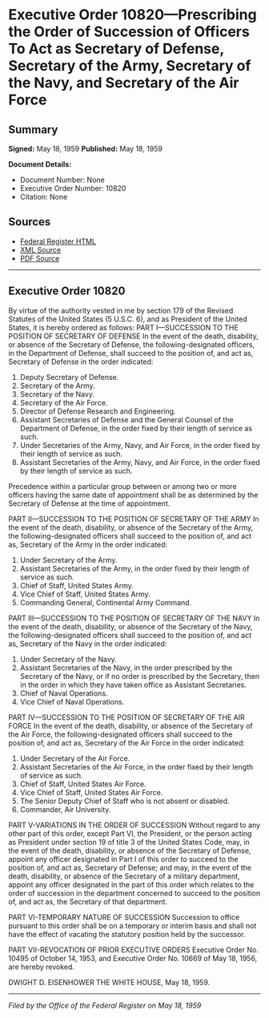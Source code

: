 # Executive Order 10820—Prescribing the Order of Succession of Officers To Act as Secretary of Defense, Secretary of the Army, Secretary of the Navy, and Secretary of the Air Force

## Summary

**Signed:** May 18, 1959
**Published:** May 18, 1959

**Document Details:**
- Document Number: None
- Executive Order Number: 10820
- Citation: None

## Sources
- [Federal Register HTML](https://www.presidency.ucsb.edu/documents/executive-order-10820-prescribing-the-order-succession-officers-act-secretary-defense)
- [XML Source](None)
- [PDF Source](None)

---

## Executive Order 10820

By virtue of the authority vested in me by section 179 of the Revised Statutes of the United States (5 U.S.C. 6), and as President of the United States, it is hereby ordered as follows:
PART I—SUCCESSION TO THE POSITION OF SECRETARY OF DEFENSE
In the event of the death, disability, or absence of the Secretary of Defense, the following-designated officers, in the Department of Defense, shall succeed to the position of, and act as, Secretary of Defense in the order indicated:
1. Deputy Secretary of Defense.
2. Secretary of the Army.
3. Secretary of the Navy.
4. Secretary of the Air Force.
5. Director of Defense Research and Engineering.
6. Assistant Secretaries of Defense and the General Counsel of the Department of Defense, in the order fixed by their length of service as such.
7. Under Secretaries of the Army, Navy, and Air Force, in the order fixed by their length of service as such.
8. Assistant Secretaries of the Army, Navy, and Air Force, in the order fixed by their length of service as such.

Precedence within a particular group between or among two or more officers having the same date of appointment shall be as determined by the Secretary of Defense at the time of appointment.

PART II—SUCCESSION TO THE POSITION OF SECRETARY OF THE ARMY
In the event of the death, disability, or absence of the Secretary of the Army, the following-designated officers shall succeed to the position of, and act as, Secretary of the Army in the order indicated:
1. Under Secretary of the Army.
2. Assistant Secretaries of the Army, in the order fixed by their length of service as such.
3. Chief of Staff, United States Army.
4. Vice Chief of Staff, United States Army.
5. Commanding General, Continental Army Command.

PART III—SUCCESSION TO THE POSITION OF SECRETARY OF THE NAVY
In the event of the death, disability, or absence of the Secretary of the Navy, the following-designated officers shall succeed to the position of, and act as, Secretary of the Navy in the order indicated:
1. Under Secretary of the Navy.
2. Assistant Secretaries of the Navy, in the order prescribed by the Secretary of the Navy, or if no order is prescribed by the Secretary, then in the order in which they have taken office as Assistant Secretaries.
3. Chief of Naval Operations.
4. Vice Chief of Naval Operations.

PART IV—SUCCESSION TO THE POSITION OF SECRETARY OF THE AIR FORCE
In the event of the death, disability, or absence of the Secretary of the Air Force, the following-designated officers shall succeed to the position of, and act as, Secretary of the Air Force in the order indicated:
1. Under Secretary of the Air Force.
2. Assistant Secretaries of the Air Force, in the order fixed by their length of service as such.
3. Chief of Staff, United States Air Force.
4. Vice Chief of Staff, United States Air Force.
5. The Senior Deputy Chief of Staff who is not absent or disabled.
6. Commander, Air University.

PART V-VARIATIONS IN THE ORDER OF SUCCESSION
Without regard to any other part of this order, except Part VI, the President, or the person acting as President under section 19 of title 3 of the United States Code, may, in the event of the death, disability, or absence of the Secretary of Defense, appoint any officer designated in Part I of this order to succeed to the position of, and act as, Secretary of Defense; and may, in the event of the death, disability, or absence of the Secretary of a military department, appoint any officer designated in the part of this order which relates to the order of succession in the department concerned to succeed to the position of, and act as, the Secretary of that department.

PART VI-TEMPORARY NATURE OF SUCCESSION
Succession to office pursuant to this order shall be on a temporary or interim basis and shall not have the effect of vacating the statutory position held by the successor.

PART VII-REVOCATION OF PRIOR EXECUTIVE ORDERS
Executive Order No. 10495 of October 14, 1953, and Executive Order No. 10669 of May 18, 1956, are hereby revoked.

DWIGHT D. EISENHOWER
THE WHITE HOUSE,
May 18, 1959.

---

*Filed by the Office of the Federal Register on May 18, 1959*
